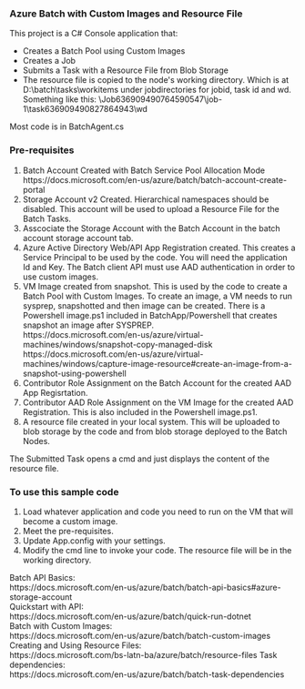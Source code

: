 <h3>Azure Batch with Custom Images and Resource File</h3>
This project is a C# Console application that:
<ul>
<li>Creates a Batch Pool using Custom Images
<li>Creates a Job
<li>Submits a Task with a Resource File from Blob Storage
<li>The resource file is copied to the node's working directory.  Which is at D:\batch\tasks\workitems under jobdirectories for jobid, task id and wd. Something like this: \Job636909490764590547\job-1\task636909490827864943\wd
</ul>
Most code is in BatchAgent.cs
<h3>Pre-requisites</h3>
<ol>
<li>Batch Account Created with Batch Service Pool Allocation Mode<br>
https://docs.microsoft.com/en-us/azure/batch/batch-account-create-portal
<li>Storage Account v2 Created. Hierarchical namespaces should be disabled. This account will be used to upload a Resource File for the Batch Tasks.
<li>Asscociate the Storage Account with the Batch Account in the batch account storage account tab.
<li>Azure Active Directory Web/API App Registration created. This creates a Service Principal to be used by the code. You will need the application Id and Key.   The Batch client API must use AAD authentication in order to use custom images.
<li>VM Image created from snapshot.  This is used by the code to create a Batch Pool with Custom Images.  To create an image, a VM needs to run sysprep, snapshotted and then image can be created. There is a Powershell image.ps1 included in BatchApp/Powershell that creates snapshot an image after SYSPREP. <br>
https://docs.microsoft.com/en-us/azure/virtual-machines/windows/snapshot-copy-managed-disk<br>
https://docs.microsoft.com/en-us/azure/virtual-machines/windows/capture-image-resource#create-an-image-from-a-snapshot-using-powershell
<li>Contributor Role Assignment on the Batch Account for the created AAD App Regisrtation.
<li>Contributor AAD Role Assignment on the VM Image for the created AAD Registration. This is also included in the Powershell image.ps1.
<li>A resource file created in your local system. This will be uploaded to blob storage by the code and from blob storage deployed to the Batch Nodes.
</ol>
The Submitted Task opens a cmd and just displays the content of the resource file.
<h3>To use this sample code</h3>
<ol>
<li>Load whatever application and code you need to run on the VM that will become a custom image.
<li>Meet the pre-requisites.
<li>Update App.config with your settings.
<li>Modify the cmd line to invoke your code. The resource file will be in the working directory.
</ol>
Batch API Basics:<br>
https://docs.microsoft.com/en-us/azure/batch/batch-api-basics#azure-storage-account<br>
Quickstart with API:<br>
https://docs.microsoft.com/en-us/azure/batch/quick-run-dotnet<br>
Batch with Custom Images:<br>
https://docs.microsoft.com/en-us/azure/batch/batch-custom-images<br>
Creating and Using Resource Files:<br>
https://docs.microsoft.com/bs-latn-ba/azure/batch/resource-files
Task dependencies:<br>
https://docs.microsoft.com/en-us/azure/batch/batch-task-dependencies
